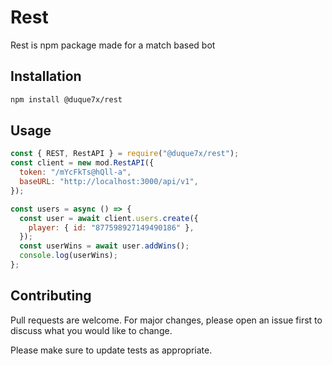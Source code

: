 # Rest

Rest is npm package made for a match based bot

## Installation

```bash
npm install @duque7x/rest
```

## Usage

```javascript
const { REST, RestAPI } = require("@duque7x/rest");
const client = new mod.RestAPI({
  token: "/mYcFkTs@hQll-a",
  baseURL: "http://localhost:3000/api/v1",
});

const users = async () => {
  const user = await client.users.create({
    player: { id: "877598927149490186" },
  });
  const userWins = await user.addWins();
  console.log(userWins);
};
```

## Contributing

Pull requests are welcome. For major changes, please open an issue first
to discuss what you would like to change.

Please make sure to update tests as appropriate.
